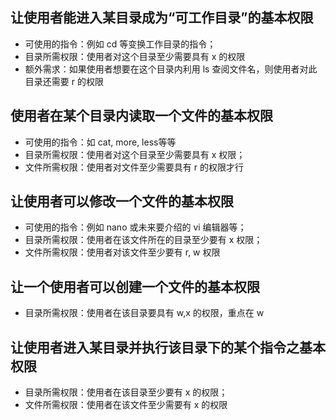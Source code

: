 ## 让使用者能进入某目录成为“可工作目录”的基本权限
- 可使用的指令：例如 cd 等变换工作目录的指令；
- 目录所需权限：使用者对这个目录至少需要具有 x 的权限
- 额外需求：如果使用者想要在这个目录内利用 ls 查阅文件名，则使用者对此目录还需要 r 的权限
## 使用者在某个目录内读取一个文件的基本权限
- 可使用的指令：如 cat, more, less等等
- 目录所需权限：使用者对这个目录至少需要具有 x 权限；
- 文件所需权限：使用者对文件至少需要具有 r 的权限才行
## 让使用者可以修改一个文件的基本权限
- 可使用的指令：例如 nano 或未来要介绍的 vi 编辑器等；
- 目录所需权限：使用者在该文件所在的目录至少要有 x 权限；
- 文件所需权限：使用者对该文件至少要有 r, w 权限
## 让一个使用者可以创建一个文件的基本权限
- 目录所需权限：使用者在该目录要具有 w,x 的权限，重点在 w 
## 让使用者进入某目录并执行该目录下的某个指令之基本权限
- 目录所需权限：使用者在该目录至少要有 x 的权限；
- 文件所需权限：使用者在该文件至少需要有 x 的权限